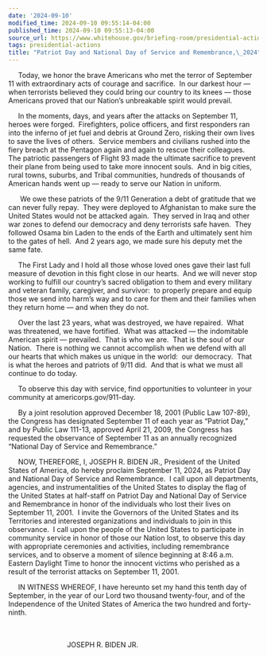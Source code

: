 ```yaml
---
date: '2024-09-10'
modified_time: 2024-09-10 09:55:14-04:00
published_time: 2024-09-10 09:55:13-04:00
source_url: https://www.whitehouse.gov/briefing-room/presidential-actions/2024/09/10/patriot-day-and-national-day-of-service-and-remembrance-2024/
tags: presidential-actions
title: "Patriot Day and National Day of Service and Remembrance,\_2024"
---
```

 
     Today, we honor the brave Americans who met the terror of September
11 with extraordinary acts of courage and sacrifice.  In our darkest
hour — when terrorists believed they could bring our country to its
knees — those Americans proved that our Nation’s unbreakable spirit
would prevail.  
  
     In the moments, days, and years after the attacks on September 11,
heroes were forged.  Firefighters, police officers, and first responders
ran into the inferno of jet fuel and debris at Ground Zero, risking
their own lives to save the lives of others.  Service members and
civilians rushed into the fiery breach at the Pentagon again and again
to rescue their colleagues.  The patriotic passengers of Flight 93 made
the ultimate sacrifice to prevent their plane from being used to take
more innocent souls.  And in big cities, rural towns, suburbs, and
Tribal communities, hundreds of thousands of American hands went up —
ready to serve our Nation in uniform.  
  
      We owe these patriots of the 9/11 Generation a debt of gratitude
that we can never fully repay.  They were deployed to Afghanistan to
make sure the United States would not be attacked again.  They served in
Iraq and other war zones to defend our democracy and deny terrorists
safe haven.  They followed Osama bin Laden to the ends of the Earth and
ultimately sent him to the gates of hell.  And 2 years ago, we made sure
his deputy met the same fate.  
  
     The First Lady and I hold all those whose loved ones gave their
last full measure of devotion in this fight close in our hearts.  And we
will never stop working to fulfill our country’s sacred obligation to
them and every military and veteran family, caregiver, and survivor:  to
properly prepare and equip those we send into harm’s way and to care for
them and their families when they return home — and when they do not.  
  
     Over the last 23 years, what was destroyed, we have repaired.  What
was threatened, we have fortified.  What was attacked — the indomitable
American spirit — prevailed.  That is who we are.  That is the soul of
our Nation.  There is nothing we cannot accomplish when we defend with
all our hearts that which makes us unique in the world:  our democracy.
 That is what the heroes and patriots of 9/11 did.  And that is what we
must all continue to do today.    
  
     To observe this day with service, find opportunities to volunteer
in your community at americorps.gov/911-day.  
  
     By a joint resolution approved December 18, 2001 (Public Law
107-89), the Congress has designated September 11 of each year as
“Patriot Day,” and by Public Law 111-13, approved April 21, 2009, the
Congress has requested the observance of September 11 as an annually
recognized “National Day of Service and Remembrance.”  
  
     NOW, THEREFORE, I, JOSEPH R. BIDEN JR., President of the United
States of America, do hereby proclaim September 11, 2024, as Patriot Day
and National Day of Service and Remembrance.  I call upon all
departments, agencies, and instrumentalities of the United States to
display the flag of the United States at half-staff on Patriot Day and
National Day of Service and Remembrance in honor of the individuals who
lost their lives on September 11, 2001.  I invite the Governors of the
United States and its Territories and interested organizations and
individuals to join in this observance.  I call upon the people of the
United States to participate in community service in honor of those our
Nation lost, to observe this day with appropriate ceremonies and
activities, including remembrance services, and to observe a moment of
silence beginning at 8:46 a.m. Eastern Daylight Time to honor the
innocent victims who perished as a result of the terrorist attacks on
September 11, 2001.  
  
     IN WITNESS WHEREOF, I have hereunto set my hand this tenth day of
September, in the year of our Lord two thousand twenty-four, and of the
Independence of the United States of America the two hundred and
forty-ninth.  
   
 

                              JOSEPH R. BIDEN JR.
